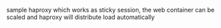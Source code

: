 sample haproxy which works as sticky session, the web container can be scaled and haproxy will distribute load
automatically
